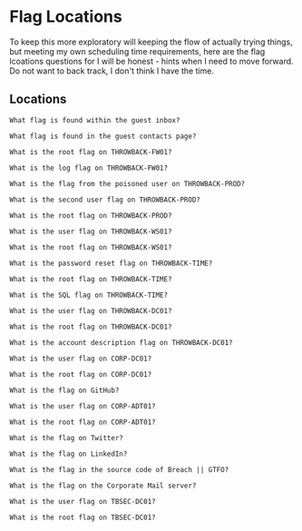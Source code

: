 # Flag Locations

To keep this more exploratory will keeping the flow of actually trying things, but meeting my own scheduling time requirements, here are the flag lcoations questions for I will be honest - hints when I need to move forward. Do not want to back track, I don't think I have the time.

## Locations
```{toggle}
What flag is found within the guest inbox?

What flag is found in the guest contacts page?

What is the root flag on THROWBACK-FW01?

What is the log flag on THROWBACK-FW01?

What is the flag from the poisoned user on THROWBACK-PROD?

What is the second user flag on THROWBACK-PROD?

What is the root flag on THROWBACK-PROD?

What is the user flag on THROWBACK-WS01?

What is the root flag on THROWBACK-WS01?

What is the password reset flag on THROWBACK-TIME?

What is the root flag on THROWBACK-TIME?

What is the SQL flag on THROWBACK-TIME?  

What is the user flag on THROWBACK-DC01?

What is the root flag on THROWBACK-DC01?

What is the account description flag on THROWBACK-DC01?

What is the user flag on CORP-DC01?

What is the root flag on CORP-DC01?

What is the flag on GitHub?

What is the user flag on CORP-ADT01?

What is the root flag on CORP-ADT01?

What is the flag on Twitter?

What is the flag on LinkedIn?

What is the flag in the source code of Breach || GTFO?  

What is the flag on the Corporate Mail server?  

What is the user flag on TBSEC-DC01?  

What is the root flag on TBSEC-DC01?
```